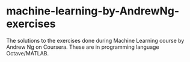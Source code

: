 # machine-learning-by-AndrewNg-exercises
The solutions to the exercises done during Machine Learning course by Andrew Ng on Coursera.
These are in programming language Octave/MATLAB.
